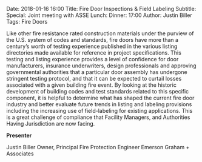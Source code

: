 Date: 2018-01-16 16:00
Title: Fire Door Inspections & Field Labeling
Subtitle: 
Special: Joint meeting with ASSE
Lunch:
Dinner: 17:00
Author: Justin Biller
Tags: Fire Doors

Like other fire resistance rated construction materials under the purview of the U.S. system of codes and standards, fire doors have more than a century’s worth of testing experience published in the various listing directories made available for reference in project specifications. This testing and listing experience provides a level of confidence for door manufacturers, insurance underwriters, design professionals and approving governmental authorities that a particular door assembly has undergone stringent testing protocol, and that it can be expected to curtail losses associated with a given building fire event. By looking at the historic development of building codes and test standards related to this specific component, it is helpful to determine what has shaped the current fire door industry and better evaluate future trends in listing and labeling provisions including the increasing use of field-labeling for existing applications. This is a great challenge of compliance that Facility Managers, and Authorities Having Jurisdiction are now facing.

**Presenter**

Justin Biller
Owner, Principal Fire Protection Engineer
Emerson Graham + Associates